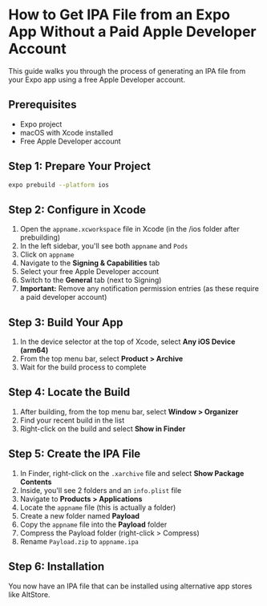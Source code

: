 # How to Get IPA File from an Expo App Without a Paid Apple Developer Account

This guide walks you through the process of generating an IPA file from your Expo app using a free Apple Developer account.

## Prerequisites

- Expo project
- macOS with Xcode installed
- Free Apple Developer account

## Step 1: Prepare Your Project

```bash
expo prebuild --platform ios
```

## Step 2: Configure in Xcode

1. Open the `appname.xcworkspace` file in Xcode (in the /ios folder after prebuilding)
2. In the left sidebar, you'll see both `appname` and `Pods`
3. Click on `appname`
4. Navigate to the **Signing & Capabilities** tab
5. Select your free Apple Developer account
6. Switch to the **General** tab (next to Signing)
7. **Important:** Remove any notification permission entries (as these require a paid developer account)

## Step 3: Build Your App

1. In the device selector at the top of Xcode, select **Any iOS Device (arm64)**
2. From the top menu bar, select **Product > Archive**
3. Wait for the build process to complete

## Step 4: Locate the Build

1. After building, from the top menu bar, select **Window > Organizer**
2. Find your recent build in the list
3. Right-click on the build and select **Show in Finder**

## Step 5: Create the IPA File

1. In Finder, right-click on the `.xarchive` file and select **Show Package Contents**
2. Inside, you'll see 2 folders and an `info.plist` file
3. Navigate to **Products > Applications**
4. Locate the `appname` file (this is actually a folder)
5. Create a new folder named **Payload**
6. Copy the `appname` file into the **Payload** folder
7. Compress the Payload folder (right-click > Compress)
8. Rename `Payload.zip` to `appname.ipa`

## Step 6: Installation

You now have an IPA file that can be installed using alternative app stores like AltStore.
